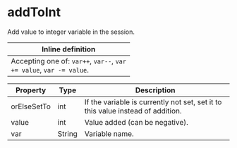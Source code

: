 ---
---
# addToInt

Add value to integer variable in the session.

| Inline definition |
| -------- |
| Accepting one of: <code>var++</code>, <code>var--</code>, <code>var += value</code>, <code>var -= value</code>. |


| Property | Type | Description |
| ------- | ------- | -------- |
| orElseSetTo | int | If the variable is currently not set, set it to this value instead of addition. |
| value | int | Value added (can be negative). |
| var | String | Variable name. |

